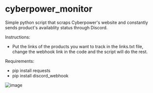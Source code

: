 # cyberpower_monitor
Simple python script that scraps Cyberpower's website and constantly sends product's availablity status through Discord.


Instructions:
- Put the links of the products you want to track in the links.txt file, change the webhook link in the code and the script will do the rest.


Requirements:
- pip install requests
- pip install discord_webhook


![image](https://user-images.githubusercontent.com/78468858/130002577-37199e46-2fa4-476e-b736-d5beb60dec32.png)

